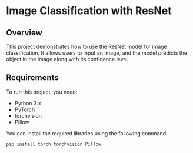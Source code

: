 # Image Classification with ResNet

## Overview

This project demonstrates how to use the ResNet model for image classification. It allows users to input an image, and the model predicts the object in the image along with its confidence level.

## Requirements

To run this project, you need:

- Python 3.x
- PyTorch
- torchvision
- Pillow

You can install the required libraries using the following command:

```bash
pip install torch torchvision Pillow
